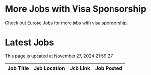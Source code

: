 # More Jobs with Visa Sponsorship

Check out [Europe Jobs](https://github.com/sureshparimi/europejobs#latest-jobs) for more jobs with visa sponsorship.

# Latest Jobs

This page is updated at November 27, 2024 21:59:27

| Job Title | Job Location | Job Link | Job Posted |
| --- | --- | --- | --- |
